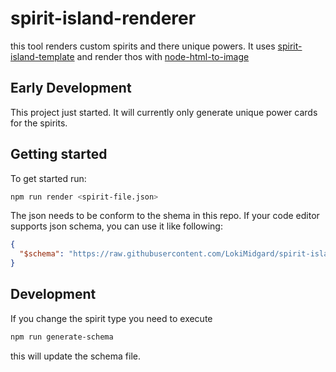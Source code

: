 # spirit-island-renderer

this tool renders custom spirits and there unique powers. It uses [spirit-island-template](https://github.com/Gudradain/spirit-island-template) and render thos with [node-html-to-image](https://github.com/frinyvonnick/node-html-to-image)

## Early Development

This project just started. It will currently only generate unique power cards for the spirits.

## Getting started

To get started run:
```bash
npm run render <spirit-file.json>
```

The json needs to be conform to the shema in this repo. If your code editor supports json schema, you can use it like following:
```json
{
  "$schema": "https://raw.githubusercontent.com/LokiMidgard/spirit-island-renderer/development/spirit-schema.json",
}
```

## Development

If you change the spirit type you need to execute

```bash
npm run generate-schema
```

this will update the schema file.


